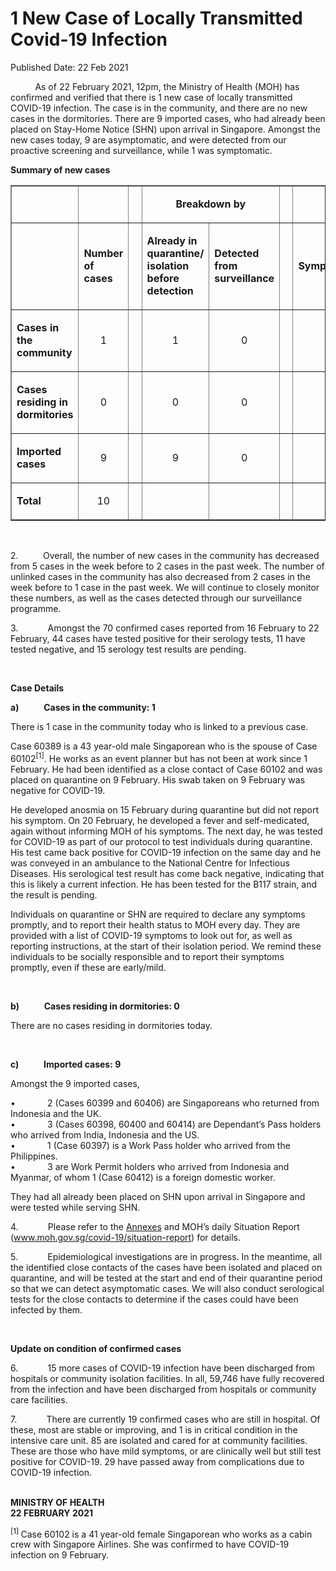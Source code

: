 <html>
    <meta http-equiv="Content-Type" content="text/html; charset=utf-8"/>
    <meta charset="utf-8"/>
    <title>1 New Case of Locally Transmitted Covid-19 Infection</title>
    <body><h1>1 New Case of Locally Transmitted Covid-19 Infection</h1>
    <p>Published Date: 22 Feb 2021</p> <p>&nbsp; &nbsp; &nbsp; &nbsp; &nbsp; As of 22 February 2021, 12pm, the Ministry of Health (MOH) has confirmed and verified that there is 1 new case of locally transmitted COVID-19 infection. The case is in the community, and there are no new cases in the dormitories. There are 9 imported cases, who had already been placed on Stay-Home Notice (SHN) upon arrival in Singapore. Amongst the new cases today, 9 are asymptomatic, and were detected from our proactive screening and surveillance, while 1 was symptomatic.&nbsp;</p><p><strong>Summary of new cases</strong><br></p> <table border="1" cellspacing="0" cellpadding="0" width="605"> <tbody><tr> <td width="129"> <p align="right">&nbsp;</p> </td> <td width="60"> <p>&nbsp;</p> </td> <td width="16" valign="top"> <p>&nbsp;</p> </td> <td width="192" colspan="2"> <p align="center"><strong>Breakdown by</strong></p> </td> <td width="16" valign="top"> <p>&nbsp;</p> </td> <td width="192" colspan="2"> <p align="center"><strong>Breakdown by</strong></p> </td> </tr> <tr> <td width="129"> <p align="right">&nbsp;</p> </td> <td width="60"> <p><strong>Number of cases</strong></p> </td> <td width="16" valign="top"> <p>&nbsp;</p> </td> <td width="96"> <p><strong>Already in quarantine/ isolation before detection</strong></p> </td> <td width="96"> <p><strong>Detected from surveillance</strong></p> </td> <td width="16" valign="top"> <p>&nbsp;</p> </td> <td width="96"> <p><strong>Symptomatic</strong></p> </td> <td width="96"> <p><strong>Asymptomatic</strong></p> </td> </tr> <tr> <td width="129"> <p><strong>Cases in the community</strong></p> </td> <td width="60"> <p align="center">1</p> </td> <td width="16" valign="top"> <p align="center">&nbsp;</p> </td> <td width="96"> <p align="center">1</p> </td> <td width="96"> <p align="center">0</p> </td> <td width="16" valign="top"> <p align="center">&nbsp;</p> </td> <td width="96"> <p align="center">1</p> </td> <td width="96"> <p align="center">0</p> </td> </tr> <tr> <td width="129"> <p><strong>Cases residing in dormitories</strong></p> </td> <td width="60"> <p align="center">0</p> </td> <td width="16" valign="top"> <p align="center">&nbsp;</p> </td> <td width="96"> <p align="center">0</p> </td> <td width="96"> <p align="center">0</p> </td> <td width="16" valign="top"> <p align="center">&nbsp;</p> </td> <td width="96"> <p align="center">0</p> </td> <td width="96"> <p align="center">0</p> </td> </tr> <tr> <td width="129"> <p><strong>Imported cases</strong></p> </td> <td width="60"> <p align="center">9</p> </td> <td width="16" valign="top"> <p align="center">&nbsp;</p> </td> <td width="96"> <p align="center">9</p> </td> <td width="96"> <p align="center">0</p> </td> <td width="16" valign="top"> <p align="center">&nbsp;</p> </td> <td width="96"> <p align="center">0</p> </td> <td width="96"> <p align="center">9</p> </td> </tr> <tr> <td width="129"> <p><strong>Total</strong></p> </td> <td width="60"> <p align="center">10</p> </td> <td width="16" valign="top"> <p align="center">&nbsp;</p> </td> <td width="96"> <p align="center">&nbsp;</p> </td> <td width="96"> <p align="center">&nbsp;</p> </td> <td width="16" valign="top"> <p align="center">&nbsp;</p> </td> <td width="96"> <p align="center">&nbsp;</p> </td> <td width="96"> <p align="center">&nbsp;</p> </td> </tr> </tbody></table> <p>&nbsp;</p><p>2.&nbsp; &nbsp; &nbsp; &nbsp; &nbsp; Overall, the number of new cases in the community has decreased from 5 cases in the week before to 2 cases in the past week. The number of unlinked cases in the community has also decreased from 2 cases in the week before to 1 case in the past week. We will continue to closely monitor these numbers, as well as the cases detected through our surveillance programme.</p><p>3.&nbsp;&nbsp;&nbsp;&nbsp;&nbsp;&nbsp;&nbsp;&nbsp;&nbsp;&nbsp;&nbsp; Amongst the 70 confirmed cases reported from 16 February to 22 February, 44 cases have tested positive for their serology tests, 11 have tested negative, and 15 serology test results are pending.<br></p><p>&nbsp;</p><p><strong>Case Details</strong></p><p><strong>a)&nbsp;&nbsp;&nbsp;&nbsp;&nbsp;&nbsp;&nbsp;&nbsp;&nbsp;&nbsp;&nbsp; Cases in the community: 1</strong><br></p><p>There is 1 case in the community today who is linked to a previous case.<br></p><p>Case 60389 is a 43 year-old male Singaporean who is the spouse of Case 60102<sup>[1]</sup>. He works as an event planner but has not been at work since 1 February. He had been identified as a close contact of Case 60102 and was placed on quarantine on 9 February. His swab taken on 9 February was negative for COVID-19.<br></p><p>He developed anosmia on 15 February during quarantine but did not report his symptom. On 20 February, he developed a fever and self-medicated, again without informing MOH of his symptoms. The next day, he was tested for COVID-19 as part of our protocol to test individuals during quarantine. His test came back positive for COVID-19 infection on the same day and he was conveyed in an ambulance to the National Centre for Infectious Diseases. His serological test result has come back negative, indicating that this is likely a current infection. He has been tested for the B117 strain, and the result is pending.<br></p><p>Individuals on quarantine or SHN are required to declare any symptoms promptly, and to report their health status to MOH every day. They are provided with a list of COVID-19 symptoms to look out for, as well as reporting instructions, at the start of their isolation period. We remind these individuals to be socially responsible and to report their symptoms promptly, even if these are early/mild.<br></p><p>&nbsp;</p><p><strong>b)&nbsp;&nbsp;&nbsp;&nbsp;&nbsp;&nbsp;&nbsp;&nbsp;&nbsp;&nbsp;&nbsp; Cases residing in dormitories: 0</strong></p><p>There are no cases residing in dormitories today.<br></p><p>&nbsp;</p><p><strong>c)&nbsp;&nbsp;&nbsp;&nbsp;&nbsp;&nbsp;&nbsp;&nbsp;&nbsp;&nbsp;&nbsp; Imported cases: 9</strong></p><p>Amongst the 9 imported cases,<br></p><p>•&nbsp;&nbsp;&nbsp;&nbsp;&nbsp;&nbsp;&nbsp;&nbsp;&nbsp;&nbsp;&nbsp;&nbsp; 2 (Cases 60399 and 60406) are Singaporeans who returned from Indonesia and the UK.<br>•&nbsp;&nbsp;&nbsp;&nbsp;&nbsp;&nbsp;&nbsp;&nbsp;&nbsp;&nbsp;&nbsp;&nbsp; 3 (Cases 60398, 60400 and 60414) are Dependant’s Pass holders who arrived from India, Indonesia and the US.<br>•&nbsp;&nbsp;&nbsp;&nbsp;&nbsp;&nbsp;&nbsp;&nbsp;&nbsp;&nbsp;&nbsp;&nbsp; 1 (Case 60397) is a Work Pass holder who arrived from the Philippines.<br>•&nbsp;&nbsp;&nbsp;&nbsp;&nbsp;&nbsp;&nbsp;&nbsp;&nbsp;&nbsp;&nbsp;&nbsp; 3 are Work Permit holders who arrived from Indonesia and Myanmar, of whom 1 (Case 60412) is a foreign domestic worker.</p><p>They had all already been placed on SHN upon arrival in Singapore and were tested while serving SHN.<br></p><p>4.&nbsp;&nbsp;&nbsp;&nbsp;&nbsp;&nbsp;&nbsp;&nbsp;&nbsp;&nbsp;&nbsp; Please refer to the <a href="/docs/librariesprovider5/pressroom/press-releases/annex-22-feb.pdf?sfvrsn=5cff99f7_2" title="Annexes">Annexes</a>&nbsp;and MOH’s daily Situation Report (<a href="http://www.moh.gov.sg/covid-19/situation-report" target="_blank" data-saferedirecturl="https://www.google.com/url?q=http://www.moh.gov.sg/covid-19/situation-report&amp;source=gmail&amp;ust=1614094880531000&amp;usg=AFQjCNFv8U0RwUCF3-O8q-XdyMLyKWQlBA" title="" class="">www.moh.gov.sg/covid-19/<wbr>situation-report</a>) for details.<br></p><p>5.&nbsp;&nbsp;&nbsp;&nbsp;&nbsp;&nbsp;&nbsp;&nbsp;&nbsp;&nbsp;&nbsp; Epidemiological investigations are in progress. In the meantime, all the identified close contacts of the cases have been isolated and placed on quarantine, and will be tested at the start and end of their quarantine period so that we can detect asymptomatic cases. We will also conduct serological tests for the close contacts to determine if the cases could have been infected by them.<br></p><p>&nbsp;</p><p><strong>Update on condition of confirmed cases</strong></p><p>6.&nbsp;&nbsp;&nbsp;&nbsp;&nbsp;&nbsp;&nbsp;&nbsp;&nbsp;&nbsp;&nbsp; 15 more cases of COVID-19 infection have been discharged from hospitals or community isolation facilities. In all, 59,746 have fully recovered from the infection and have been discharged from hospitals or community care facilities.<br></p><p>7.&nbsp;&nbsp;&nbsp;&nbsp;&nbsp;&nbsp;&nbsp;&nbsp;&nbsp;&nbsp;&nbsp; There are currently 19 confirmed cases who are still in hospital. Of these, most are stable or improving, and 1 is in critical condition in the intensive care unit. 85 are isolated and cared for at community facilities. These are those who have mild symptoms, or are clinically well but still test positive for COVID-19. 29 have passed away from complications due to COVID-19 infection.<br></p><p><strong><br>MINISTRY OF HEALTH<br>22 FEBRUARY 2021</strong></p><p><sup>[1]&nbsp;</sup>Case 60102 is a 41 year-old female Singaporean who works as a cabin crew with Singapore Airlines. She was confirmed to have COVID-19 infection on 9 February.</p></body>
</html>
